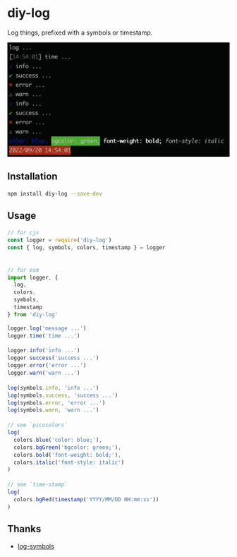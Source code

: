 # diy-log

Log things, prefixed with a symbols or timestamp.

![img](./example/screenshot.png)



## Installation

```bash
npm install diy-log --save-dev
```



## Usage

```js
// for cjs
const logger = require('diy-log')
const { log, symbols, colors, timestamp } = logger


// for esm
import logger, {
  log,
  colors,
  symbols,
  timestamp
} from 'diy-log'
```

```js
logger.log('message ...')
logger.time('time ...')

logger.info('info ...')
logger.success('success ...')
logger.error('error ...')
logger.warn('warn ...')

log(symbols.info, 'info ...')
log(symbols.success, 'success ...')
log(symbols.error, 'error ...')
log(symbols.warn, 'warn ...')

// see `picocolors`
log(
  colors.blue('color: blue;'),
  colors.bgGreen('bgcolor: green;'),
  colors.bold('font-weight: bold;'),
  colors.italic('font-style: italic')
)

// see `time-stamp`
log(
  colors.bgRed(timestamp('YYYY/MM/DD HH:mm:ss'))
)
```



## Thanks

- [log-symbols](https://github.com/sindresorhus/log-symbols)
